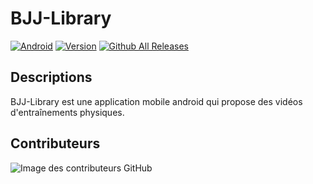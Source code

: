 # BJJ-Library

[![Android](https://img.shields.io/badge/Android-yes-87CEFA.svg)](#README)
[![Version](https://img.shields.io/badge/Version-0.5.0-1E90FF)](https://github.com/iTeam-S/BJJ-Library/releases)
[![Github All Releases](https://img.shields.io/github/downloads/iTeam-S/BJJ-Library/total.svg)](https://github.com/iTeam-S/BJJ-Library/releases/download/0.5.0/BJJ.Library-v.0.5.0-beta.apk)

## Descriptions 
BJJ-Library est une application mobile android qui propose des vidéos d'entraînements physiques.


 ## Contributeurs
![Image des contributeurs GitHub](https://contrib.rocks/image?repo=iTeam-S/BJJ-Library)
